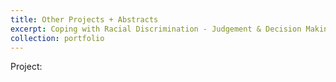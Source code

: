 ```yaml
---
title: Other Projects + Abstracts
excerpt: Coping with Racial Discrimination - Judgement & Decision Making - Morality - Co-Morbid Anxiety & Depression <br/><img src='/images/picc.png' style="width:400px;">
collection: portfolio
---
```


Project: 